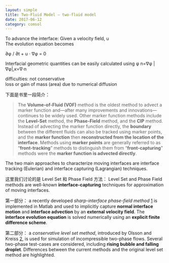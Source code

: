 ```yaml
---
layout: simple
title: Two-Fluid Model — two-fluid model  
date: 2017-06-12
category: comsol
---
```

<script type="text/x-mathjax-config">MathJax.Hub.Config({tex2jax: {inlineMath:[['$','$']]}});</script>
<script type="text/javascript" src="http://cdn.mathjax.org/mathjax/latest/MathJax.js?config=TeX-AMS-MML_HTMLorMML"></script>

To advance the interface: Given a velocity field, u  
The evolution equation becomes 

∂φ / ∂t + u ⋅ ∇φ = 0  

Interfacial geometric quantities can be easily calculated using φ 
n=∇φ |∇φ|,κ=∇⋅n 

difficulties: not conservative  
loss or gain of mass (area) due to numerical diffusion 

下面是书里一段简介：
> The **Volume-of-Fluid (VOF)** method is the oldest method to advect a marker function and—after many improvements and innovations—continues to be widely used. Other marker function methods include the **Level-Set** method, the **Phase-Field** method, and the **CIP** method. Instead of advecting the marker function directly, the **boundary** between the different fluids can also be tracked using marker points, and the **marker function** then **reconstructed from the location of the interface**. Methods using **marker points** are generally referred to as “**front-tracking**” methods to distinguish them from “**front-capturing**” methods were the **marker function is advected directly**. 

The two main approaches to characterize moving interfaces are interface tracking (Eulerian) and interface capturing (Lagrangian) techniques.

这里我们讨论的是 Level Set 和 Phase Field 方法：
Level Set and Phase Field methods are well-known **interface-capturing** techniques for approximation of moving interfaces. 

第一部分：
a recently developed *sharp-interface phase-field method* [1]() is implemented in Matlab and used to implicitly capture **normal interface motion** and **interface advection** by an **external velocity field**. The **interface evolution equation** is solved numerically using an **explicit finite difference scheme**. 

第二部分：
a *conservative level set method*, introduced by Olsson and Kreiss [2](), is used for simulation of incompressible two-phase flows. Several two-phase test-cases are considered, including **rising bubble and falling droplet**. Differences between the current methods and the original level set method are highlighted.



